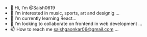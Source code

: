 - 👋 Hi, I’m @Saish0619
- 👀 I’m interested in music, sports, art and designig ...
- 🌱 I’m currently learning React...
- 💞️ I’m looking to collaborate on frontend in web development ...
- 📫 How to reach me saishgaonkar06@gmail.com ...

<!---
Saish0619/Saish0619 is a ✨ special ✨ repository because its `README.md` (this file) appears on your GitHub profile.
You can click the Preview link to take a look at your changes.
--->
